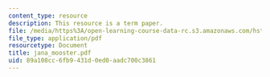 ```yaml
---
content_type: resource
description: This resource is a term paper.
file: /media/https%3A/open-learning-course-data-rc.s3.amazonaws.com/hst-525j-tumor-pathophysiology-and-transport-phenomena-fall-2005/89a108cc6fb9431d0ed0aadc700c3861_jana_mooster.pdf
file_type: application/pdf
resourcetype: Document
title: jana_mooster.pdf
uid: 89a108cc-6fb9-431d-0ed0-aadc700c3861
---
```

